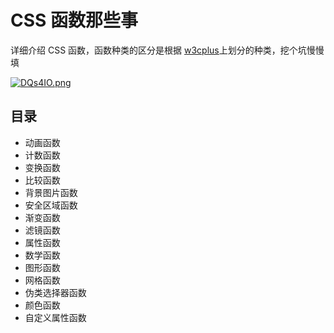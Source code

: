 # CSS 函数那些事
详细介绍 CSS 函数，函数种类的区分是根据 [w3cplus](https://www.w3cplus.com/css/css-functions-guide.html "w3cplus")上划分的种类，挖个坑慢慢填

[![DQs4IO.png](https://s3.ax1x.com/2020/11/20/DQs4IO.png)](https://imgchr.com/i/DQs4IO)

## 目录

- 动画函数
- 计数函数
- 变换函数
- 比较函数
- 背景图片函数
- 安全区域函数
- 渐变函数
- 滤镜函数
- 属性函数
- 数学函数
- 图形函数
- 网格函数
- 伪类选择器函数
- 颜色函数
- 自定义属性函数